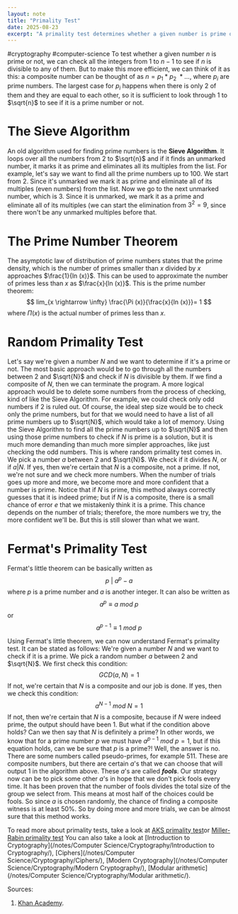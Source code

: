 ```yaml
---
layout: note
title: "Primality Test"
date: 2025-08-23
excerpt: "A primality test determines whether a given number is prime or composite. Primality tests include trial division, the Sieve Algorithm, and probabilistic methods like the Fermat primality test."
---
```


#cryptography #computer-science 
To test whether a given number $n$ is prime or not, we can check all the integers from $1$ to $n - 1$ to see if $n$ is divisible to any of them. But to make this more efficient, we can think of it as this: a composite number can be thought of as $n = p_1 * p_2\ * ...$, where $p_i$ are prime numbers. The largest case for $p_i$ happens when there is only 2 of them and they are equal to each other, so it is sufficient to look through $1$ to  $\sqrt{n}$ to see if it is a prime number or not.

# The Sieve Algorithm
An old algorithm used for finding prime numbers is the __Sieve Algorithm__. It loops over all the numbers from $2$ to $\sqrt{n}$ and if it finds an unmarked number, it marks it as prime and eliminates all its multiples from the list. For example, let's say we want to find all the prime numbers up to $100$. We start from $2$. Since it's unmarked we mark it as prime and eliminate all of its multiples (even numbers) from the list. Now we go to the next unmarked number, which is $3$. Since it is unmarked, we mark it as a prime and eliminate all of its multiples (we can start the elimination from $3^2=9$, since there won't be any unmarked multiples before that. 

# The Prime Number Theorem
The asymptotic law of distribution of prime numbers states that the prime density, which is the number of primes smaller than $x$ divided by $x$ approaches $\frac{1}{ln (x)}$. This can be used to approximate the number of primes less than $x$ as $\frac{x}{ln (x)}$. This is the prime number theorem:
$$
lim_{x \rightarrow \infty} \frac{\Pi (x)}{\frac{x}{ln (x)}}= 1
$$
where $\Pi (x)$ is the actual number of primes less than $x$.

# Random Primality Test
Let's say we're given a number $N$ and we want to determine if it's a prime or not. The most basic approach would be to go through all the numbers between $2$ and $\sqrt{N}$ and check if $N$ is divisible by them. If we find a composite of $N$, then we can terminate the program.
A more logical approach would be to delete some numbers from the process of checking, kind of like the Sieve Algorithm. For example, we could check only odd numbers if $2$ is ruled out. Of course, the ideal step size would be to check only the prime numbers, but for that we would need to have a list of all prime numbers up to $\sqrt{N}$, which would take a lot of memory. Using the Sieve Algorithm to find all the prime numbers up to $\sqrt{N}$ and then using those prime numbers to check if $N$ is prime is a solution, but it is much more demanding than much more simpler approaches, like just checking the odd numbers.
This is where random primality test comes in. We pick a number $a$ between $2$ and $\sqrt{N}$. We check if it divides $N$, or if $a|N$. If yes, then we're certain that $N$ is a composite, not a prime. If not, we're not sure and we check more numbers. When the number of trials goes up more and more, we become more and more confident that a number is prime. Notice that if $N$ is prime, this method always correctly guesses that it is indeed prime; but if $N$ is a composite, there is a small chance of error $e$ that we mistakenly think it is a prime. This chance depends on the number of trials; therefore, the more numbers we try, the more confident we'll be. But this is still slower than what we want.

# Fermat's Primality Test
Fermat's little theorem can be basically written as
$$
p\ |\ a^p - a
$$
where $p$ is a prime number and $a$ is another integer. It can also be written as
$$
a^p \equiv a\ mod\ p
$$
or
$$
a^{p-1} \equiv 1\ mod\ p
$$

Using Fermat's little theorem, we can now understand Fermat's primality test. It can be stated as follows:
We're given a number $N$ and we want to check if it is a prime. We pick a random number $a$ between $2$ and $\sqrt{N}$. We first check this condition:
$$
GCD (a, N) = 1
$$
If not, we're certain that $N$ is a composite and our job is done. If yes, then we check this condition:
$$
a^{N-1}\ mod\ N = 1
$$
If not, then we're certain that $N$ is a composite, because if $N$ were indeed prime, the output should have been $1$. But what if the condition above holds? Can we then say that $N$ is definitely a prime? In other words, we know that for a prime number $p$ we must have $a^{p-1}\ mod\ p = 1$, but if this equation holds, can we be sure that $p$ is a prime?!
Well, the answer is no. There are some numbers called pseudo-primes, for example $511$. These are composite numbers, but there are certain $a$'s that we can choose that will output $1$ in the algorithm above. These $a$'s are called ___fools___.
Our strategy now can be to pick some other $a$'s in hope that we don't pick fools every time.
It has been proven that the number of fools divides the total size of the group we select from. This means at most half of the choices could be fools. So since $a$ is chosen randomly, the chance of finding a composite witness is at least $50 \%$. So by doing more and more trials, we can be almost sure that this method works.

To read more about primality tests, take a look at [AKS primality test](https://en.wikipedia.org/wiki/AKS_primality_test)or [Miller-Rabin primality test](https://en.wikipedia.org/wiki/Miller%E2%80%93Rabin_primality_test)
You can also take a look at [Introduction to Cryptography](/notes/Computer Science/Cryptography/Introduction to Cryptography/), [Ciphers](/notes/Computer Science/Cryptography/Ciphers/), [Modern Cryptography](/notes/Computer Science/Cryptography/Modern Cryptography/), [Modular arithmetic](/notes/Computer Science/Cryptography/Modular arithmetic/).

Sources:
1. [Khan Academy](https://www.khanacademy.org/computing/computer-science/cryptography).